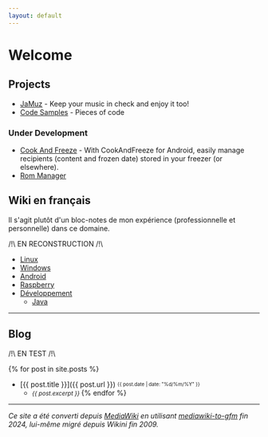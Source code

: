 ```yaml
---
layout: default
---
```


# Welcome

## Projects

- [JaMuz](JaMuz) - Keep your music in check and enjoy it too!
- [Code Samples](https://github.com/phramusca/Samples/tree/main) - Pieces of code

### Under Development

- [Cook And Freeze](https://github.com/phramusca/CookAndFreeze) - With CookAndFreeze for Android, easily manage recipients (content and frozen date) stored in your freezer (or elsewhere).
- [Rom Manager](https://github.com/phramusca/RomManager)

## Wiki en français

Il s'agit plutôt d'un bloc-notes de mon expérience (professionnelle et personnelle) dans ce domaine.

/!\ EN RECONSTRUCTION /!\

- [Linux](wiki/linux/)
- [Windows](wiki/windows/)
- [Android](wiki/android/)
- [Raspberry](wiki/raspberry/)
- [Développement](wiki/dev/)
  - [Java](wiki/dev/Java)

------------------------------------------------------------------------

## Blog

/!\ EN TEST /!\

{% for post in site.posts %}
- [{{ post.title }}]({{ post.url }}) <sub><sup>{{ post.date | date: "%d/%m/%Y" }}</sup></sub>
  - <small>*{{ post.excerpt }}* </small>
{% endfor %}

------------------------------------------------------------------------

*Ce site a été converti depuis [MediaWiki](wiki/MediaWiki) en utilisant [mediawiki-to-gfm](https://github.com/outofcontrol/mediawiki-to-gfm) fin 2024, lui-même migré depuis Wikini fin 2009.*
